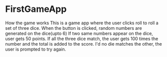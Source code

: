 # FirstGameApp

How the game works
This is a game app where the user clicks roll to roll a set of three dice. When the button is clicked, random numbers are generated on the dice(upto 6)
If two same numbers appear on the dice, user gets 50 points. If all the three dice match, the user gets 100 times the number and the total is added to the score. I'd no die matches the other, the user is prompted to try again. 

